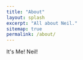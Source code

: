 ```yaml
---
title: "About"
layout: splash
excerpt: "All about Neil."
sitemap: true
permalink: /about/
---
```


It's Me! Neil!